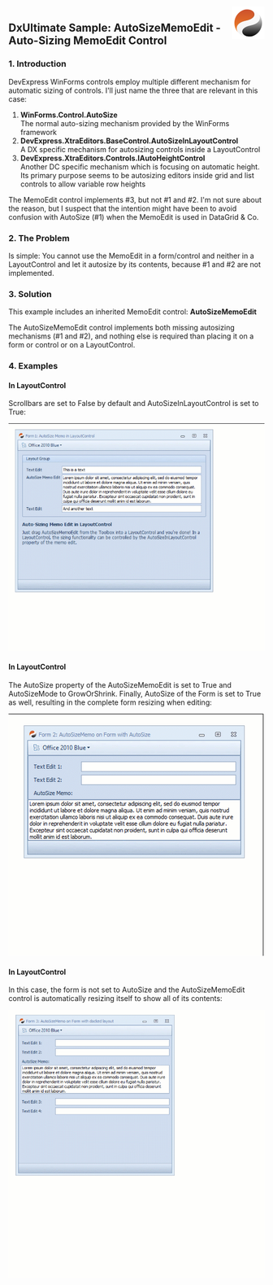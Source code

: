 <img align="right" src="Shared/dxultimate64.png" />

## DxUltimate Sample: AutoSizeMemoEdit - Auto-Sizing MemoEdit Control 

### 1. Introduction 

DevExpress WinForms controls employ multiple different mechanism for automatic sizing of controls. I'll just name the three that are relevant in this case:

1. **WinForms.Control.AutoSize**  
  The normal auto-sizing mechanism provided by the WinForms framework
2. **DevExpress.XtraEditors.BaseControl.AutoSizeInLayoutControl**  
  A DX specific mechanism for autosizing controls inside a LayoutControl
3. **DevExpress.XtraEditors.Controls.IAutoHeightControl**  
  Another DC specific mechanism which is focusing on automatic height. Its primary purpose seems to be autosizing editors inside grid and list controls to allow variable row heights

The MemoEdit control implements #3, but not #1 and #2. I'm not sure about the reason, but I suspect that the intention might have been to avoid confusion with AutoSize (#1) when the MemoEdit is used in DataGrid & Co.


### 2. The Problem

Is simple: You cannot use the MemoEdit in a form/control and neither in a LayoutControl and let it autosize by its contents, because #1 and #2 are not implemented.


### 3. Solution

This example includes an inherited MemoEdit control: **AutoSizeMemoEdit**

The AutoSizeMemoEdit control implements both missing autosizing mechanisms (#1 and #2), and nothing else is required than placing it on a form or control or on a LayoutControl.


### 4. Examples

#### In LayoutControl

Scrollbars are set to False by default and AutoSizeInLayoutControl is set to True:

![Auto Size Memo 1](Shared/AutoSizeMemo_1.gif)


#### In LayoutControl

The AutoSize property of the AutoSizeMemoEdit is set to True and AutoSizeMode to GrowOrShrink.
Finally, AutoSize of the Form is set to True as well, resulting in the complete form resizing when editing:

![Auto Size Memo 1](Shared/AutoSizeMemo_2.gif)


#### In LayoutControl

In this case, the form is not set to AutoSize and the AutoSizeMemoEdit control is automatically resizing itself to show all of its contents:


![Auto Size Memo 1](Shared/AutoSizeMemo_3.gif)






